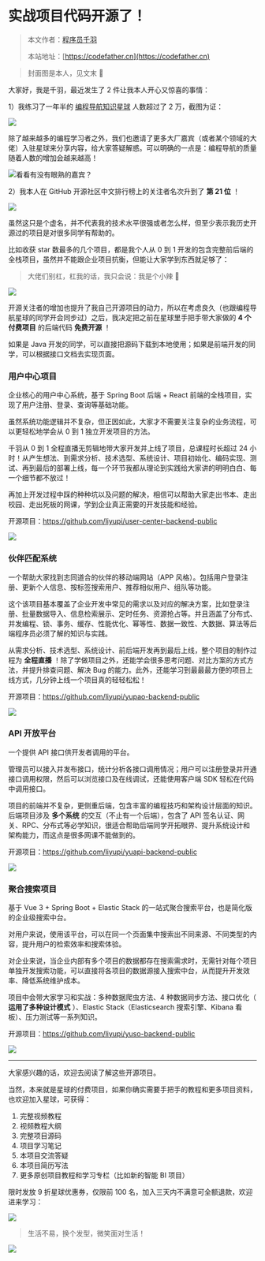 # 实战项目代码开源了！

> 本文作者：[程序员千羽](https://yuyuanweb.feishu.cn/wiki/Abldw5WkjidySxkKxU2cQdAtnah)
>
> 本站地址：[https://codefather.cn](https://codefather.cn)

> 封面图是本人，见文末 🐶

大家好，我是千羽，最近发生了 2 件让我本人开心又惊喜的事情：

1）我练习了一年半的 [编程导航知识星球](https://mp.weixin.qq.com/s?__biz=MzI1NDczNTAwMA==&mid=2247539132&idx=2&sn=45af016dee0c03491750f76ba8fdbd25&chksm=e9c2be4bdeb5375d3253155b4053263109a631620b7cb9074e2fe1b4a5b1604ef92c522b606e&token=292259508&lang=zh_CN&scene=21#wechat_redirect) 人数超过了 2 万，截图为证：

![](https://pic.yupi.icu/5563/202311081432482.png)

除了越来越多的编程学习者之外，我们也邀请了更多大厂嘉宾（或者某个领域的大佬）入驻星球来分享内容，给大家答疑解惑。可以明确的一点是：编程导航的质量随着人数的增加会越来越高！

![](https://pic.yupi.icu/5563/202311081432519.png)看看有没有眼熟的嘉宾？

2）我本人在 GitHub 开源社区中文排行榜上的关注者名次升到了 **第 21 位** ！

![](https://pic.yupi.icu/5563/202311081432466.png)

虽然这只是个虚名，并不代表我的技术水平很强或者怎么样，但至少表示我历史开源过的项目是对很多同学有帮助的。

比如收获 star 数最多的几个项目，都是我个人从 0 到 1 开发的包含完整前后端的全栈项目，虽然并不能跟企业项目抗衡，但能让大家学到东西就足够了：

> 大佬们别杠，杠我的话，我只会说：我是个小辣 🐔

![](https://pic.yupi.icu/5563/202311081432403.png)

开源关注者的增加也提升了我自己开源项目的动力，所以在考虑良久（也跟编程导航星球的同学开会同步过）之后，我决定把之前在星球里手把手带大家做的 **4 个付费项目** 的后端代码 **免费开源** ！

如果是 Java 开发的同学，可以直接把源码下载到本地使用；如果是前端开发的同学，可以根据接口文档去实现页面。

### 用户中心项目

企业核心的用户中心系统，基于 Spring Boot 后端 + React 前端的全栈项目，实现了用户注册、登录、查询等基础功能。

虽然系统功能逻辑并不复杂，但正因如此，大家才不需要关注复杂的业务流程，可以更轻松地学会从 0 到 1 独立开发项目的方法。

千羽从 0 到 1 全程直播无剪辑地带大家开发并上线了项目，总课程时长超过 24 小时！从产生想法、到需求分析、技术选型、系统设计、项目初始化、编码实现、测试、再到最后的部署上线，每一个环节我都从理论到实践给大家讲的明明白白、每一个细节都不放过！

再加上开发过程中踩的种种坑以及问题的解决，相信可以帮助大家走出书本、走出校园、走出死板的网课，学到企业真正需要的开发技能和经验。

开源项目：https://github.com/liyupi/user-center-backend-public

![](https://pic.yupi.icu/5563/202311081432366.png)

### 伙伴匹配系统

一个帮助大家找到志同道合的伙伴的移动端网站（APP 风格）。包括用户登录注册、更新个人信息、按标签搜索用户、推荐相似用户、组队等功能。

这个该项目基本覆盖了企业开发中常见的需求以及对应的解决方案，比如登录注册、批量数据导入、信息检索展示、定时任务、资源抢占等。并且涵盖了分布式、并发编程、锁、事务、缓存、性能优化、幂等性、数据一致性、大数据、算法等后端程序员必须了解的知识与实践。

从需求分析、技术选型、系统设计、前后端开发再到最后上线，整个项目的制作过程为 **全程直播** ！除了学做项目之外，还能学会很多思考问题、对比方案的方式方法，并提升排查问题、解决 Bug 的能力。此外，还能学习到最最最方便的项目上线方式，几分钟上线一个项目真的轻轻松松！

开源项目：https://github.com/liyupi/yupao-backend-public

![](https://pic.yupi.icu/5563/202311081432581.png)

### API 开放平台

一个提供 API 接口供开发者调用的平台。

管理员可以接入并发布接口，统计分析各接口调用情况；用户可以注册登录并开通接口调用权限，然后可以浏览接口及在线调试，还能使用客户端 SDK 轻松在代码中调用接口。

项目的前端并不复杂，更侧重后端，包含丰富的编程技巧和架构设计层面的知识。后端项目涉及 **多个系统** 的交互（不止有一个后端），包含了 API 签名认证、网关、RPC、分布式等必学知识，很适合帮助后端同学开拓眼界、提升系统设计和架构能力，而这点是很多网课不能做到的。

开源项目：https://github.com/liyupi/yuapi-backend-public

![](https://pic.yupi.icu/5563/202311081432986.png)

### 聚合搜索项目

基于 Vue 3 + Spring Boot + Elastic Stack 的一站式聚合搜索平台，也是简化版的企业级搜索中台。

对用户来说，使用该平台，可以在同一个页面集中搜索出不同来源、不同类型的内容，提升用户的检索效率和搜索体验。

对企业来说，当企业内部有多个项目的数据都存在搜索需求时，无需针对每个项目单独开发搜索功能，可以直接将各项目的数据源接入搜索中台，从而提升开发效率、降低系统维护成本。

项目中会带大家学习和实战：多种数据爬虫方法、4 种数据同步方法、接口优化（ **运用了多种设计模式** ）、Elastic Stack（Elasticsearch 搜索引擎、Kibana 看板）、压力测试等一系列知识。

开源项目：https://github.com/liyupi/yuso-backend-public

![](https://pic.yupi.icu/5563/202311081432312.png)

------

大家感兴趣的话，欢迎去阅读了解这些开源项目。

当然，本来就是星球的付费项目，如果你确实需要手把手的教程和更多项目资料，也欢迎加入星球，可获得：

1. 完整视频教程
2. 视频教程大纲
3. 完整项目源码
4. 项目学习笔记
5. 本项目交流答疑
6. 本项目简历写法
7. 更多原创项目教程和学习专栏（比如新的智能 BI 项目）

限时发放 9 折星球优惠券，仅限前 100 名，加入三天内不满意可全额退款，欢迎进来学习：

![](https://pic.yupi.icu/5563/202311081432373.png)

> 生活不易，换个发型，微笑面对生活！

![](https://pic.yupi.icu/5563/202311081432347.jpeg)